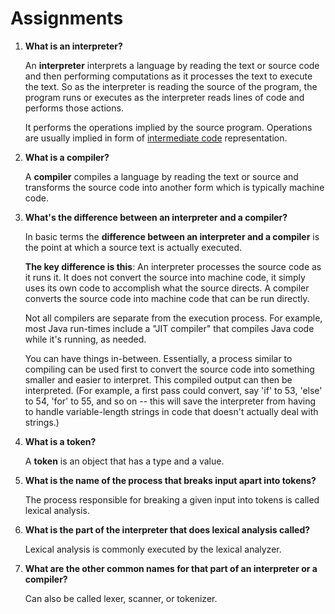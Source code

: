 # Assignments

1. **What is an interpreter?**

    An **interpreter** interprets a language by reading the text or source code and then performing computations as it processes the text to execute the text. So as the interpreter is reading the source of the program, the program runs or executes as the interpreter reads lines of code and performs those actions.

    It performs the operations implied by the source program. Operations are usually implied in form of [intermediate code](https://en.wikipedia.org/wiki/Intermediate_representation) representation.

2. **What is a compiler?**

    A **compiler** compiles a language by reading the text or source and transforms the source code into another form which is typically machine code.

3. **What's the difference between an interpreter and a compiler?**

    In basic terms the **difference between an interpreter and a compiler** is the point at which a source text is actually executed.

    **The key difference is this**: An interpreter processes the source code as it runs it. It does not convert the source into machine code, it simply uses its own code to accomplish what the source directs. A compiler converts the source code into machine code that can be run directly.

    Not all compilers are separate from the execution process. For example, most Java run-times include a "JIT compiler" that compiles Java code while it's running, as needed.

    You can have things in-between. Essentially, a process similar to compiling can be used first to convert the source code into something smaller and easier to interpret. This compiled output can then be interpreted. (For example, a first pass could convert, say 'if' to 53, 'else' to 54, 'for' to 55, and so on -- this will save the interpreter from having to handle variable-length strings in code that doesn't actually deal with strings.)

4. **What is a token?**

    A **token** is an object that has a type and a value.

5. **What is the name of the process that breaks input apart into tokens?**

    The process responsible for breaking a given input into tokens is called lexical analysis.

6. **What is the part of the interpreter that does lexical analysis called?**

    Lexical analysis is commonly executed by the lexical analyzer.

7. **What are the other common names for that part of an interpreter or a compiler?**

    Can also be called lexer, scanner, or tokenizer.